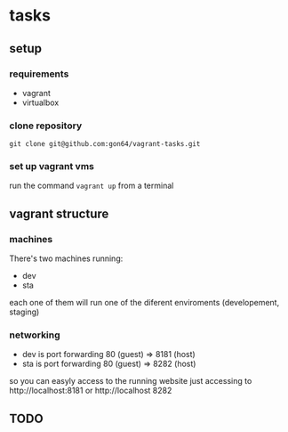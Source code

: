 # tasks

## setup

### requirements
 - vagrant
 - virtualbox 

### clone repository

`git clone git@github.com:gon64/vagrant-tasks.git`

### set up vagrant vms

run the command `vagrant up` from a terminal

## vagrant structure

### machines
There's two machines running:
 - dev
 - sta

each one of them will run one of the diferent enviroments (developement, staging)

### networking
 - dev is port forwarding 80 (guest) => 8181 (host)
 - sta is port forwarding 80 (guest) => 8282 (host)

so you can easyly access to the running website just accessing to http://localhost:8181 or http://localhost 8282

## TODO